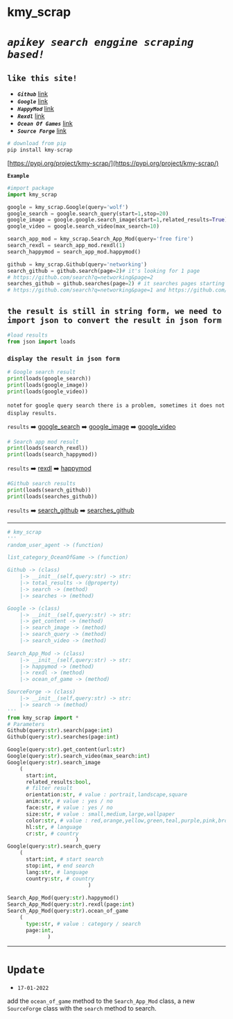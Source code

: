 # kmy_scrap

# *`apikey search enggine scraping based!`*


## **`like this site!`**

- **_`Github`_** [link](https://github.com/search?q=)
- **_`Google`_** [link](https://google.com/search?q=)
- **_`HappyMod`_** [link](https://www.happymod.com/?q=)
- **_`Rexdl`_** [link](https://www.rexdl.com)
- **_`Ocean Of Games`_** [link](http://oceanofgames.com/)
- **_`Source Forge`_** [link](https://sourceforge.net/)


```python
# download from pip
pip install kmy-scrap
```
[https://pypi.org/project/kmy-scrap/](https://pypi.org/project/kmy-scrap/)

**`Example`**

```python 
#import package
import kmy_scrap

google = kmy_scrap.Google(query='wolf')
google_search = google.search_query(start=1,stop=20)
google_image = google.google.search_image(start=1,related_results=True)
google_video = google.search_video(max_search=10)

search_app_mod = kmy_scrap.Search_App_Mod(query='free fire')
search_rexdl = search_app_mod.rexdl(1)
search_happymod = search_app_mod.happymod()

github = kmy_scrap.Github(query='networking')
search_github = github.search(page=2)# it's looking for 1 page 
# https://github.com/search?q=networking&page=2
searches_github = github.searches(page=2) # it searches pages starting from 1 to stop at the specified page
# https://github.com/search?q=networking&page=1 and https://github.com/search?q=networking&page=2
```

## ```the result is still in string form, we need to import json to convert the result in json form```
```python
#load results
from json import loads
```
### ```display the result in json form```
```python
# Google search result
print(loads(google_search))
print(loads(google_image))
print(loads(google_video))
```
``note❗`` ```for google query search there is a problem, sometimes it does not display results.```

```results``` ➡️ [google_search](response/google.search_query(start=1,stop=10).json) ➡️ [google_image](response/google.search_image(start=1,related_results=True).json)  ➡️  [google_video](response/google.search_video(max_search=10).json)

```python
# Search app mod result
print(loads(search_rexdl))
print(loads(search_happymod))
```
```results``` ➡️ [rexdl](response/search_app_mod.rexdl(1).json) ➡️ [happymod](response/search_app_mod.happymod().json)

```python
#Github search results
print(loads(search_github))
print(loads(searches_github))
```
```results``` ➡️ [search_github](response/github.search(page=2).json) ➡️ [searches_github](response/github.searches(page=2).json)
<hr>

```python
# kmy_scrap
'''
random_user_agent -> (function)

list_category_OceanOfGame -> (function)

Github -> (class)
    |-> __init__(self,query:str) -> str:
    |-> total_results -> (@property)
    |-> search -> (method)
    |-> searches -> (method)

Google -> (class)
    |-> __init__(self,query:str) -> str:
    |-> get_content -> (method)
    |-> search_image -> (method)
    |-> search_query -> (method)
    |-> search_video -> (method)
    
Search_App_Mod -> (class)
    |-> __init__(self,query:str) -> str:
    |-> happymod -> (method)
    |-> rexdl -> (method)
    |-> ocean_of_game -> (method)

SourceForge -> (class)
    |-> __init__(self,query:str) -> str:
    |-> search -> (method)
'''
from kmy_scrap import *
# Parameters
Github(query:str).search(page:int)
Github(query:str).searches(page:int)

Google(query:str).get_content(url:str)
Google(query:str).search_video(max_search:int)
Google(query:str).search_image
    (
      start:int,
      related_results:bool,
      # filter result
      orientation:str, # value : portrait,landscape,square
      anim:str, # value : yes / no
      face:str, # value : yes / no
      size:str, # value : small,medium,large,wallpaper
      color:str, # value : red,orange,yellow,green,teal,purple,pink,brown,gray,white,black
      hl:str, # language
      cr:str, # country
                      )
Google(query:str).search_query
    (
      start:int, # start search
      stop:int, # end search
      lang:str, # language
      country:str, # country
                          )
                                                    
Search_App_Mod(query:str).happymod()
Search_App_Mod(query:str).rexdl(page:int)
Search_App_Mod(query:str).ocean_of_game
    (
      type:str, # value : category / search
      page:int,
             )
```
<hr>

# ```Update```

- ```17-01-2022``` 

add the ```ocean_of_game``` method to the ```Search_App_Mod``` class, a new ```SourceForge``` class with the ```search``` method to search.
